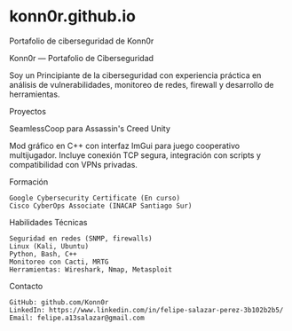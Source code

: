 # konn0r.github.io
Portafolio de ciberseguridad de Konn0r

Konn0r — Portafolio de Ciberseguridad

Soy un Principiante de la ciberseguridad con experiencia práctica en análisis de vulnerabilidades, monitoreo de redes, firewall y desarrollo de herramientas.

Proyectos

SeamlessCoop para Assassin's Creed Unity

Mod gráfico en C++ con interfaz ImGui para juego cooperativo multijugador. Incluye conexión TCP segura, integración con scripts y compatibilidad con VPNs privadas.

Formación

    Google Cybersecurity Certificate (En curso)
    Cisco CyberOps Associate (INACAP Santiago Sur)

Habilidades Técnicas

    Seguridad en redes (SNMP, firewalls)
    Linux (Kali, Ubuntu)
    Python, Bash, C++
    Monitoreo con Cacti, MRTG
    Herramientas: Wireshark, Nmap, Metasploit

Contacto

    GitHub: github.com/Konn0r
    LinkedIn: https://www.linkedin.com/in/felipe-salazar-perez-3b102b2b5/
    Email: felipe.a13salazar@gmail.com

